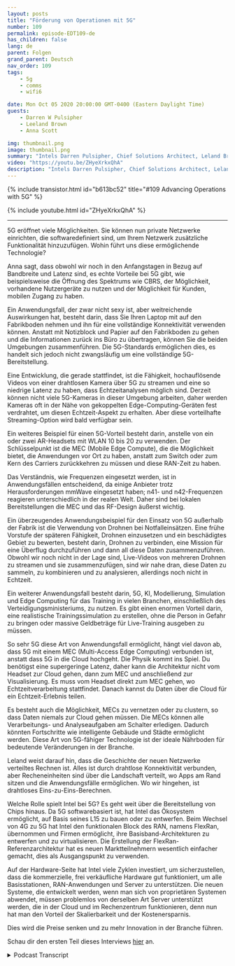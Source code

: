 ```yaml
---
layout: posts
title: "Förderung von Operationen mit 5G"
number: 109
permalink: episode-EDT109-de
has_children: false
lang: de
parent: Folgen
grand_parent: Deutsch
nav_order: 109
tags:
    - 5g
    - comms
    - wifi6

date: Mon Oct 05 2020 20:00:00 GMT-0400 (Eastern Daylight Time)
guests:
    - Darren W Pulsipher
    - Leeland Brown
    - Anna Scott

img: thumbnail.png
image: thumbnail.png
summary: "Intels Darren Pulsipher, Chief Solutions Architect, Leland Brown, Principal Engineer: Technischer Direktor für fortschrittliche Kommunikation und Dr. Anna Scott, Chief Edge Architect für den öffentlichen Sektor, sprechen über die Geschichte der fortschrittlichen Kommunikation und zukünftige Anwendungsfälle mit 5G. Teil zwei von zwei."
video: "https://youtu.be/ZHyeXrkxQhA"
description: "Intels Darren Pulsipher, Chief Solutions Architect, Leland Brown, Principal Engineer: Technischer Direktor für fortschrittliche Kommunikation und Dr. Anna Scott, Chief Edge Architect für den öffentlichen Sektor, sprechen über die Geschichte der fortschrittlichen Kommunikation und zukünftige Anwendungsfälle mit 5G. Teil zwei von zwei."
---
```


<div>
{% include transistor.html id="b613bc52" title="#109 Advancing Operations with 5G" %}

{% include youtube.html id="ZHyeXrkxQhA" %}
</div>

---

5G eröffnet viele Möglichkeiten. Sie können nun private Netzwerke einrichten, die softwaredefiniert sind, um Ihrem Netzwerk zusätzliche Funktionalität hinzuzufügen. Wohin führt uns diese ermöglichende Technologie?

Anna sagt, dass obwohl wir noch in den Anfangstagen in Bezug auf Bandbreite und Latenz sind, es echte Vorteile bei 5G gibt, wie beispielsweise die Öffnung des Spektrums wie CBRS, der Möglichkeit, vorhandene Nutzergeräte zu nutzen und der Möglichkeit für Kunden, mobilen Zugang zu haben.

Ein Anwendungsfall, der zwar nicht sexy ist, aber weitreichende Auswirkungen hat, besteht darin, dass Sie Ihren Laptop mit auf den Fabrikboden nehmen und ihn für eine vollständige Konnektivität verwenden können. Anstatt mit Notizblock und Papier auf den Fabrikboden zu gehen und die Informationen zurück ins Büro zu übertragen, können Sie die beiden Umgebungen zusammenführen. Die 5G-Standards ermöglichen dies, es handelt sich jedoch nicht zwangsläufig um eine vollständige 5G-Bereitstellung.

Eine Entwicklung, die gerade stattfindet, ist die Fähigkeit, hochauflösende Videos von einer drahtlosen Kamera über 5G zu streamen und eine so niedrige Latenz zu haben, dass Echtzeitanalysen möglich sind. Derzeit können nicht viele 5G-Kameras in dieser Umgebung arbeiten, daher werden Kameras oft in der Nähe von gekoppelten Edge-Computing-Geräten fest verdrahtet, um diesen Echtzeit-Aspekt zu erhalten. Aber diese vorteilhafte Streaming-Option wird bald verfügbar sein.

Ein weiteres Beispiel für einen 5G-Vorteil besteht darin, anstelle von ein oder zwei AR-Headsets mit WLAN 10 bis 20 zu verwenden. Der Schlüsselpunkt ist die MEC (Mobile Edge Compute), die die Möglichkeit bietet, die Anwendungen vor Ort zu haben, anstatt zum Switch oder zum Kern des Carriers zurückkehren zu müssen und diese RAN-Zeit zu haben.

Das Verständnis, wie Frequenzen eingesetzt werden, ist in Anwendungsfällen entscheidend, da einige Anbieter trotz Herausforderungen mmWave eingesetzt haben; n41- und n42-Frequenzen reagieren unterschiedlich in der realen Welt. Daher sind bei lokalen Bereitstellungen die MEC und das RF-Design äußerst wichtig.

Ein überzeugendes Anwendungsbeispiel für den Einsatz von 5G außerhalb der Fabrik ist die Verwendung von Drohnen bei Notfalleinsätzen. Eine frühe Vorstufe der späteren Fähigkeit, Drohnen einzusetzen und ein beschädigtes Gebiet zu bewerten, besteht darin, Drohnen zu verbinden, eine Mission für eine Überflug durchzuführen und dann all diese Daten zusammenzuführen. Obwohl wir noch nicht in der Lage sind, Live-Videos von mehreren Drohnen zu streamen und sie zusammenzufügen, sind wir nahe dran, diese Daten zu sammeln, zu kombinieren und zu analysieren, allerdings noch nicht in Echtzeit.

Ein weiterer Anwendungsfall besteht darin, 5G, KI, Modellierung, Simulation und Edge Computing für das Training in vielen Branchen, einschließlich des Verteidigungsministeriums, zu nutzen. Es gibt einen enormen Vorteil darin, eine realistische Trainingssimulation zu erstellen, ohne die Person in Gefahr zu bringen oder massive Geldbeträge für Live-Training ausgeben zu müssen.

So sehr 5G diese Art von Anwendungsfall ermöglicht, hängt viel davon ab, dass 5G mit einem MEC (Multi-Access Edge Computing) verbunden ist, anstatt dass 5G in die Cloud hochgeht. Die Physik kommt ins Spiel. Du benötigst eine supergeringe Latenz, daher kann die Architektur nicht vom Headset zur Cloud gehen, dann zum MEC und anschließend zur Visualisierung. Es muss vom Headset direkt zum MEC gehen, wo Echtzeitverarbeitung stattfindet. Danach kannst du Daten über die Cloud für ein Echtzeit-Erlebnis teilen.

Es besteht auch die Möglichkeit, MECs zu vernetzen oder zu clustern, so dass Daten niemals zur Cloud gehen müssen. Die MECs können alle Verarbeitungs- und Analyseaufgaben am Schalter erledigen. Dadurch könnten Fortschritte wie intelligente Gebäude und Städte ermöglicht werden. Diese Art von 5G-fähiger Technologie ist der ideale Nährboden für bedeutende Veränderungen in der Branche.

Leland weist darauf hin, dass die Geschichte der neuen Netzwerke verteiltes Rechnen ist. Alles ist durch drahtlose Konnektivität verbunden, aber Recheneinheiten sind über die Landschaft verteilt, wo Apps am Rand sitzen und die Anwendungsfälle ermöglichen. Wo wir hingehen, ist drahtloses Eins-zu-Eins-Berechnen.

Welche Rolle spielt Intel bei 5G? Es geht weit über die Bereitstellung von Chips hinaus. Da 5G softwarebasiert ist, hat Intel das Ökosystem ermöglicht, auf Basis seines L15 zu bauen oder zu entwerfen. Beim Wechsel von 4G zu 5G hat Intel den funktionalen Block des RAN, namens FlexRan, übernommen und Firmen ermöglicht, ihre Basisband-Architekturen zu entwerfen und zu virtualisieren. Die Erstellung der FlexRan-Referenzarchitektur hat es neuen Marktteilnehmern wesentlich einfacher gemacht, dies als Ausgangspunkt zu verwenden.

Auf der Hardware-Seite hat Intel viele Zyklen investiert, um sicherzustellen, dass die kommerzielle, frei verkäufliche Hardware gut funktioniert, um alle Basisstationen, RAN-Anwendungen und Server zu unterstützen. Die neuen Systeme, die entwickelt werden, wenn man sich von proprietären Systemen abwendet, müssen problemlos von derselben Art Server unterstützt werden, die in der Cloud und im Rechenzentrum funktionieren, denn nun hat man den Vorteil der Skalierbarkeit und der Kostenersparnis.

Dies wird die Preise senken und zu mehr Innovation in der Branche führen.

Schau dir den ersten Teil dieses Interviews [hier](episode-EDT108) an.



<details>
<summary> Podcast Transcript </summary>

<p></p>

</details>

